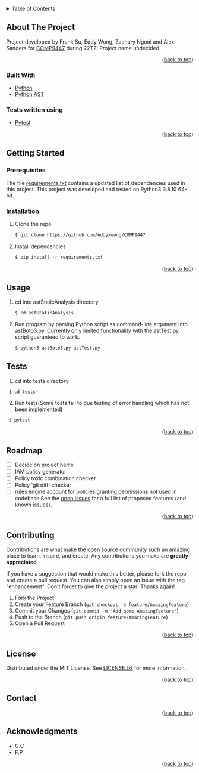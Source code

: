 <div id="top"></div>
<!--
*** Thanks for checking out the Best-README-Template. If you have a suggestion
*** that would make this better, please fork the repo and create a pull request
*** or simply open an issue with the tag "enhancement".
*** Don't forget to give the project a star!
*** Thanks again! Now go create something AMAZING! :D
-->



<!-- PROJECT SHIELDS -->
<!--
*** I'm using markdown "reference style" links for readability.
*** Reference links are enclosed in brackets [ ] instead of parentheses ( ).
*** See the bottom of this document for the declaration of the reference variables
*** for contributors-url, forks-url, etc. This is an optional, concise syntax you may use.
*** https://www.markdownguide.org/basic-syntax/#reference-style-links
-->



<!-- PROJECT LOGO -->
<br />




<!-- TABLE OF CONTENTS -->
<details>
  <summary>Table of Contents</summary>
  <ol>
    <li>
      <a href="#about-the-project">About The Project</a>
      <ul>
        <li><a href="#built-with">Built With</a></li>
      </ul>
    </li>
    <li>
      <a href="#getting-started">Getting Started</a>
      <ul>
        <li><a href="#prerequisites">Prerequisites</a></li>
        <li><a href="#installation">Installation</a></li>
      </ul>
    </li>
    <li><a href="#usage">Usage</a></li>
    <li><a href="#roadmap">Roadmap</a></li>
    <li><a href="#contributing">Contributing</a></li>
    <li><a href="#license">License</a></li>
    <li><a href="#contact">Contact</a></li>
    <li><a href="#acknowledgments">Acknowledgments</a></li>
  </ol>
</details>



<!-- ABOUT THE PROJECT -->
## About The Project


Project developed by Frank Su, Eddy Wong, Zachary Ngooi and Alex Sanders for [COMP9447](https://www.handbook.unsw.edu.au/postgraduate/courses/2022/COMP9447?year=2022) during 22T2. Project name undecided. 

<p align="right">(<a href="#top">back to top</a>)</p>



### Built With

* [Python](https://www.python.org/doc/)
* [Python AST](https://docs.python.org/3/library/ast.html)

### Tests written using 
* [Pytest](https://docs.pytest.org/en/7.1.x/)

<p align="right">(<a href="#top">back to top</a>)</p>



<!-- GETTING STARTED -->
## Getting Started


### Prerequisites

The file [requirements.txt](requirements.txt) contains a updated list of dependencies used in this project. This project was developed and tested on Python3 3.8.10 64-bit.

### Installation

1. Clone the repo
   ```sh
   $ git clone https://github.com/eddyxwong/COMP9447
   ```
2. Install dependencies
   ```sh
   $ pip install -r requirements.txt
   ```

<p align="right">(<a href="#top">back to top</a>)</p>



<!-- USAGE EXAMPLES -->
## Usage
1. cd into astStaticAnalysis directory
   ```sh
   $ cd astStaticAnalysis
   ```
2. Run program by parsing Python script as command-line argument into [astBoto3.py](./astStaticAnalysis/astBoto3.py). Currently only limited functionality with the [astTest.py](./astStaticAnalysis/astTest.py) script guaranteed to work.
    ```sh
   $ python3 astBoto3.py astTest.py
   ```

## Tests
1. cd into tests directory
  ```sh
   $ cd tests
   ```
2. Run tests(Some tests fail to due testing of error handling which has not been implemented)
  ```sh
   $ pytest
   ```

<p align="right">(<a href="#top">back to top</a>)</p>



<!-- ROADMAP -->
## Roadmap
- [ ] Decide on project name
- [ ] IAM policy generator
- [ ] Policy toxic combination checker
- [ ] Policy 'git diff' checker
- [ ] rules engine account for policies granting permissions not used in codebase
See the [open issues](https://github.com/github_username/repo_name/issues) for a full list of proposed features (and known issues).

<p align="right">(<a href="#top">back to top</a>)</p>



<!-- CONTRIBUTING -->
## Contributing

Contributions are what make the open source community such an amazing place to learn, inspire, and create. Any contributions you make are **greatly appreciated**.

If you have a suggestion that would make this better, please fork the repo and create a pull request. You can also simply open an issue with the tag "enhancement".
Don't forget to give the project a star! Thanks again!

1. Fork the Project
2. Create your Feature Branch (`git checkout -b feature/AmazingFeature`)
3. Commit your Changes (`git commit -m 'Add some AmazingFeature'`)
4. Push to the Branch (`git push origin feature/AmazingFeature`)
5. Open a Pull Request

<p align="right">(<a href="#top">back to top</a>)</p>



<!-- LICENSE -->
## License

Distributed under the MIT License. See [LICENSE.txt](./LICENSE) for more information.

<p align="right">(<a href="#top">back to top</a>)</p>



<!-- CONTACT -->
## Contact

<p align="right">(<a href="#top">back to top</a>)</p>

<!-- ACKNOWLEDGMENTS -->
## Acknowledgments

* C.C
* F.P

<p align="right">(<a href="#top">back to top</a>)</p>



<!-- MARKDOWN LINKS & IMAGES -->
<!-- https://www.markdownguide.org/basic-syntax/#reference-style-links -->
[contributors-shield]: https://img.shields.io/github/contributors/github_username/repo_name.svg?style=for-the-badge
[contributors-url]: https://github.com/github_username/repo_name/graphs/contributors
[forks-shield]: https://img.shields.io/github/forks/github_username/repo_name.svg?style=for-the-badge
[forks-url]: https://github.com/github_username/repo_name/network/members
[stars-shield]: https://img.shields.io/github/stars/github_username/repo_name.svg?style=for-the-badge
[stars-url]: https://github.com/github_username/repo_name/stargazers
[issues-shield]: https://img.shields.io/github/issues/github_username/repo_name.svg?style=for-the-badge
[issues-url]: https://github.com/github_username/repo_name/issues
[license-shield]: https://img.shields.io/github/license/github_username/repo_name.svg?style=for-the-badge
[license-url]: https://github.com/github_username/repo_name/blob/master/LICENSE.txt
[linkedin-shield]: https://img.shields.io/badge/-LinkedIn-black.svg?style=for-the-badge&logo=linkedin&colorB=555
[linkedin-url]: https://linkedin.com/in/linkedin_username
[product-screenshot]: images/screenshot.png